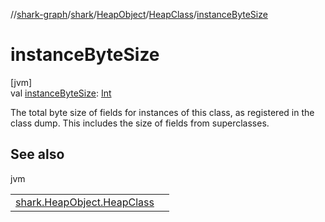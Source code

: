 //[shark-graph](../../../../index.md)/[shark](../../index.md)/[HeapObject](../index.md)/[HeapClass](index.md)/[instanceByteSize](instance-byte-size.md)

# instanceByteSize

[jvm]\
val [instanceByteSize](instance-byte-size.md): [Int](https://kotlinlang.org/api/latest/jvm/stdlib/kotlin/-int/index.html)

The total byte size of fields for instances of this class, as registered in the class dump. This includes the size of fields from superclasses.

## See also

jvm

| | |
|---|---|
| [shark.HeapObject.HeapClass](read-fields-byte-size.md) |  |
